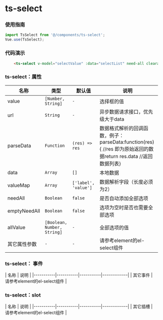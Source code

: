 # ts-select

### 使用指南

```js
import TsSelect from '@/components/ts-select';
Vue.use(TsSelect);
```

### 代码演示

```html
    <ts-select v-model="selectValue" :data="selectList" need-all clearable/>
```

### ts-select：属性

| 名称 | 类型 | 默认值 | 说明 | 
|-----------|-----------|-----------|-------------|
| value | `[Number, String]` | `-` | 选择框的值 |
| url | `String` | `-` | 异步数据请求接口，优先级大于data |
| parseData | `Function` | `(res) => res` | 数据格式解析的回调函数，例子：parseData:function(res){ //res 即为原始返回的数据return res.data //返回数据列表} |
| data | `Array` | `[]` | 本地数据 |
| valueMap | `Array` | `['label', 'value']` | 数据解析字段（长度必须为2） |
| needAll | `Boolean` | `false` | 是否自动添加全部选项 |
| emptyNeedAll | `Boolean` | `false` | 选项为空时是否也需要全部选项 |
| allValue | `[Boolean, Number, String]` | `-` | 全部选项的值 |
| 其它属性参数 | `-` | `-` | 请参考element的el-select组件 |

### ts-select： 事件

| 名称 | 说明 |
|-----------|-----------|-----------|-------------|
| 其它事件 | 请参考element的el-select组件 | 

### ts-select：slot 

| 名称 | 说明 |
|-----------|-----------|-----------|-------------|
| 其它插槽 | 请参考element的el-select组件 | 
